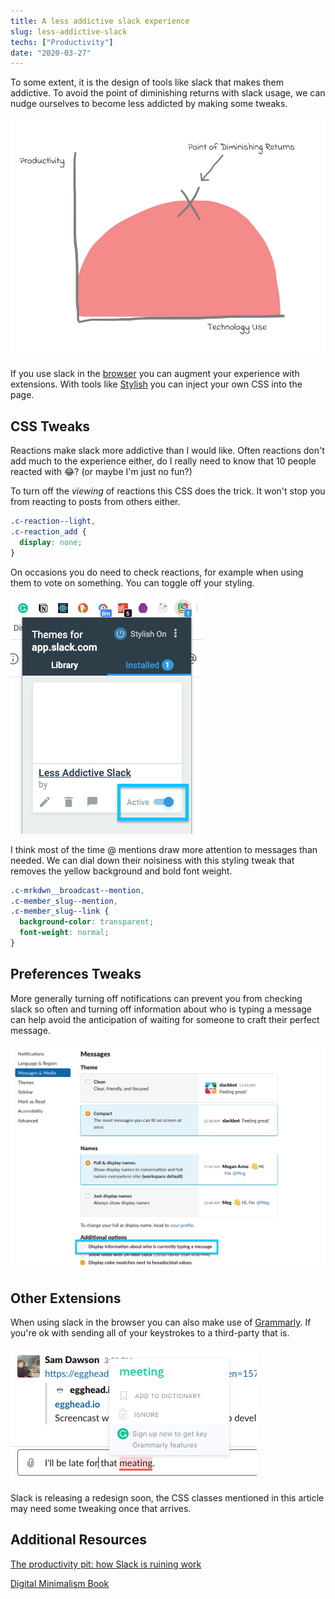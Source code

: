```yaml
---
title: A less addictive slack experience
slug: less-addictive-slack
techs: ["Productivity"]
date: "2020-03-27"
---
```


To some extent, it is the design of tools like slack that makes them addictive. To avoid the point of diminishing returns with slack usage, we can nudge ourselves to become less addicted by making some tweaks.

![Point of Diminishing Returns Graph](images/Point_of_Diminishing_Returns.png)

If you use slack in the [browser](https://app.slack.com/) you can augment your experience with extensions. With tools like [Stylish](https://chrome.google.com/webstore/detail/stylish-custom-themes-for/fjnbnpbmkenffdnngjfgmeleoegfcffe) you can inject your own CSS into the page.

## CSS Tweaks

Reactions make slack more addictive than I would like. Often reactions don't add much to the experience either, do I really need to know that 10 people reacted with 😂? (or maybe I'm just no fun?)

To turn off the _viewing_ of reactions this CSS does the trick. It won't stop you from reacting to posts from others either.

```css
.c-reaction--light,
.c-reaction_add {
  display: none;
}
```

On occasions you do need to check reactions, for example when using them to vote on something. You can toggle off your styling.

![Stylish Extension Toggle Button](images/Screenshot_2020-03-27_10.42.48.png)

I think most of the time @ mentions draw more attention to messages than needed. We can dial down their noisiness with this styling tweak that removes the yellow background and bold font weight.

```css
.c-mrkdwn__broadcast--mention,
.c-member_slug--mention,
.c-member_slug--link {
  background-color: transparent;
  font-weight: normal;
}
```

## Preferences Tweaks

More generally turning off notifications can prevent you from checking slack so often and turning off information about who is typing a message can help avoid the anticipation of waiting for someone to craft their perfect message.

![Slack Preferences](images/Screenshot_2020-03-27_11.05.00.png)

## Other Extensions

When using slack in the browser you can also make use of [Grammarly](https://chrome.google.com/webstore/detail/grammarly-for-chrome/kbfnbcaeplbcioakkpcpgfkobkghlhen). If you're ok with sending all of your keystrokes to a third-party that is.

![Grammarly Usage in Slack](images/Screenshot_2020-03-27_10.45.46.png)

Slack is releasing a redesign soon, the CSS classes mentioned in this article may need some tweaking once that arrives.

## Additional Resources

[The productivity pit: how Slack is ruining work](https://www.vox.com/recode/2019/5/1/18511575/productivity-slack-google-microsoft-facebook)

[Digital Minimalism Book](https://www.calnewport.com/books/digital-minimalism/)
